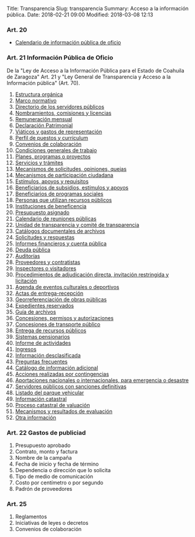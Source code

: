 Title: Transparencia
Slug: transparencia
Summary: Acceso a la información pública.
Date: 2018-02-21 09:00
Modified: 2018-03-08 12:13


### Art. 20

* [Calendario de información pública de oficio]({filename}/transparencia/art-20-calendario-de-ipo.md)

### Art. 21 Información Pública de Oficio

De la "Ley de Acceso a la Información Pública para el Estado de
Coahuila de Zaragoza" Art. 21 y "Ley General de Transparencia y Acceso
a la Información pública" (Art. 70).

1. [Estructura orgánica]({filename}/transparencia/art-21-01-estructura-organica.md)
2. [Marco normativo]({filename}/transparencia/art-21-02-marco-normativo.md)
3. [Directorio de los servidores públicos]({filename}/transparencia/art-21-03-directorio.md)
4. [Nombramientos, comisiones y licencias]({filename}/transparencia/art-21-04-nombramientos-comisiones-y-licencias.md)
5. [Remuneración mensual]({filename}/transparencia/art-21-05-remuneracion-mensual.md)
6. [Declaración Patrimonial]({filename}/transparencia/art-21-06-declaracion-patrimonial.md)
7. [Viáticos y gastos de representación]({filename}/transparencia/art-21-07-viaticos-y-gastos-de-representacion.md)
8. [Perfil de puestos y currículum]({filename}/transparencia/art-21-08-perfil-de-puestos-y-curriculum.md)
9. [Convenios de colaboración]({filename}/transparencia/art-21-09-convenios-de-colaboracion.md)
10. [Condiciones generales de trabajo]({filename}/transparencia/art-21-10-condiciones-generales-de-trabajo.md)
11. [Planes, programas o proyectos]({filename}/transparencia/art-21-11-planes-programas-o-proyectos.md)
12. [Servicios y trámites]({filename}/transparencia/art-21-12-servicios-y-tramites.md)
13. [Mecanismos de solicitudes, opiniones, quejas]({filename}/transparencia/art-21-13-mecanismos-de-solicitudes-opiniones-quejas.md)
14. [Mecanismos de participación ciudadana]({filename}/transparencia/art-21-14-mecanismos-de-participacion-ciudadana.md)
15. [Estímulos, apoyos y requisitos]({filename}/transparencia/art-21-15-estimulos-apoyos-y-subsidios.md)
16. [Beneficiarios de subsidios, estímulos y apoyos]({filename}/transparencia/art-21-16-beneficiarios-de-subsidios-estimulos-y-apoyos.md)
17. [Beneficiarios de programas sociales]({filename}/transparencia/art-21-17-beneficiarios-de-programas-sociales.md)
18. [Personas que utilizan recursos públicos]({filename}/transparencia/art-21-18-personas-que-utilizan-recursos-publicos.md)
19. [Instituciones de beneficencia]({filename}/transparencia/art-21-19-instituciones-de-beneficencia.md)
20. [Presupuesto asignado]({filename}/transparencia/art-21-20-presupuesto-asignado.md)
21. [Calendario de reuniones públicas]({filename}/transparencia/art-21-21-calendario-de-reuniones-publicas.md)
22. [Unidad de transparencia y comité de transparencia]({filename}/transparencia/art-21-22-unidad-de-transparencia-y-comite-de-transparencia.md)
23. [Catálogos documentales de archivos]({filename}/transparencia/art-21-23-catalogos-documentales-de-archivos.md)
24. [Solicitudes y respuestas]({filename}/transparencia/art-21-24-solicitudes-y-respuestas.md)
25. [Informes financieros y cuenta pública]({filename}/transparencia/art-21-25-informes-financieros-y-cuenta-publica.md)
26. [Deuda pública]({filename}/transparencia/art-21-26-deuda-publica.md)
27. [Auditorías]({filename}/transparencia/art-21-27-auditorias.md)
28. [Proveedores y contratistas]({filename}/transparencia/art-21-28-proveedores-y-contratistas.md)
29. [Inspectores o visitadores]({filename}/transparencia/art-21-29-inspectores-o-visitadores.md)
30. [Procedimientos de adjudicación directa, invitación restringida y licitación]({filename}/transparencia/art-21-30-procedimientos-de-adjudicacion-directa-invitacion-restringida-y-licitacion.md)
31. [Agenda de eventos culturales o deportivos]({filename}/transparencia/art-21-31-agenda-de-eventos-culturales-o-deportivos.md)
32. [Actas de entrega-recepción]({filename}/transparencia/art-21-32-actas-de-entrega-recepcion.md)
33. [Georreferenciación de obras públicas]({filename}/transparencia/art-21-33-georeferenciacion-de-obras-publicas.md)
34. [Expedientes reservados]({filename}/transparencia/art-21-34-expedientes-reservados.md)
35. [Guía de archivos]({filename}/transparencia/art-21-35-guia-de-archivos.md)
36. [Concesiones, permisos y autorizaciones]({filename}/transparencia/art-21-36-concesiones-permisos-y-autorizaciones.md)
37. [Concesiones de transporte público]({filename}/transparencia/art-21-37-concesiones-de-transporte-publico.md)
38. [Entrega de recursos públicos]({filename}/transparencia/art-21-38-entrega-de-recursos-publicos.md)
39. [Sistemas pensionarios]({filename}/transparencia/art-21-39-sistemas-pensionarios.md)
40. [Informe de actividades]({filename}/transparencia/art-21-40-informe-de-actividades.md)
41. [Ingresos]({filename}/transparencia/art-21-41-ingresos.md)
42. [Información desclasificada]({filename}/transparencia/art-21-42-informacion-desclasificada.md)
43. [Preguntas frecuentes]({filename}/transparencia/art-21-43-preguntas-frecuentes.md)
44. [Catálogo de información adicional]({filename}/transparencia/art-21-44-catalogo-de-informacion-adicional.md)
45. [Acciones realizadas por contingencias]({filename}/transparencia/art-21-45-acciones-realizadas-por-contingencias.md)
46. [Aportaciones nacionales o internacionales, para emergencia o desastre]({filename}/transparencia/art-21-46-aportaciones-nacionales-o-internacionales-para-emergencia-o-desastre.md)
47. [Servidores públicos con sanciones definitivas]({filename}/transparencia/art-21-47-servidores-publicos-con-sanciones-definitivas.md)
48. [Listado del parque vehicular]({filename}/transparencia/art-21-48-listado-del-parque-vehicular.md)
49. [Información catastral]({filename}/transparencia/art-21-49-informacion-catastral.md)
50. [Proceso catastral de valuación]({filename}/transparencia/art-21-50-proceso-catastral-de-valuacion.md)
51. [Mecanismos y resultados de evaluación]({filename}/transparencia/art-21-51-mecanismos-y-resultados-de-evaluacion.md)
52. [Otra información]({filename}/transparencia/art-21-52-otra-informacion.md)

### Art. 22 Gastos de publiciad

1. Presupuesto aprobado
2. Contrato, monto y factura
3. Nombre de la campaña
4. Fecha de inicio y fecha de término
5. Dependencia o dirección que lo solicita
6. Tipo de medio de comunicación
7. Costo por centímetro o por segundo
8. Padrón de proveedores

### Art. 25

1. Reglamentos
2. Iniciativas de leyes o decretos
3. Convenios de colaboración
